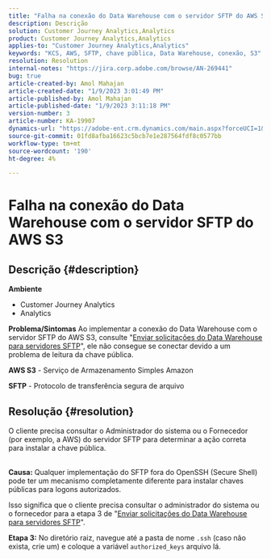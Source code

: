 ```yaml
---
title: "Falha na conexão do Data Warehouse com o servidor SFTP do AWS S3"
description: Descrição
solution: Customer Journey Analytics,Analytics
product: Customer Journey Analytics,Analytics
applies-to: "Customer Journey Analytics,Analytics"
keywords: "KCS, AWS, SFTP, chave pública, Data Warehouse, conexão, S3"
resolution: Resolution
internal-notes: "https://jira.corp.adobe.com/browse/AN-269441"
bug: true
article-created-by: Amol Mahajan
article-created-date: "1/9/2023 3:01:49 PM"
article-published-by: Amol Mahajan
article-published-date: "1/9/2023 3:11:18 PM"
version-number: 3
article-number: KA-19907
dynamics-url: "https://adobe-ent.crm.dynamics.com/main.aspx?forceUCI=1&pagetype=entityrecord&etn=knowledgearticle&id=269a3587-2e90-ed11-aad1-6045bd0067ea"
source-git-commit: 01fd8afba16623c5bcb7e1e287564fdf8c0577bb
workflow-type: tm+mt
source-wordcount: '190'
ht-degree: 4%

---
```


# Falha na conexão do Data Warehouse com o servidor SFTP do AWS S3

## Descrição {#description}

<b>Ambiente</b>
- Customer Journey Analytics
- Analytics



<b>Problema/Sintomas</b>
Ao implementar a conexão do Data Warehouse com o servidor SFTP do AWS S3, consulte &quot;[Enviar solicitações do Data Warehouse para servidores SFTP](https://experienceleague.adobe.com/docs/analytics/export/ftp-and-sftp/secure-file-transfer-protocol/ftp-sftp-dw.html?lang=en)&quot;, ele não consegue se conectar devido a um problema de leitura da chave pública.



<b>AWS S3</b> - Serviço de Armazenamento Simples Amazon

<b>SFTP</b> - Protocolo de transferência segura de arquivo


## Resolução {#resolution}

O cliente precisa consultar o Administrador do sistema ou o Fornecedor (por exemplo, a AWS) do servidor SFTP para determinar a ação correta para instalar a chave pública.<br><br>

<b>Causa:</b>
Qualquer implementação do SFTP fora do OpenSSH (Secure Shell) pode ter um mecanismo completamente diferente para instalar chaves públicas para logons autorizados.

Isso significa que o cliente precisa consultar o administrador do sistema ou o fornecedor para a etapa 3 de &quot;[Enviar solicitações do Data Warehouse para servidores SFTP](https://experienceleague.adobe.com/docs/analytics/export/ftp-and-sftp/secure-file-transfer-protocol/ftp-sftp-dw.html?lang=en)&quot;.

<b>Etapa 3:</b> No diretório raiz, navegue até a pasta de nome `.ssh` (caso não exista, crie um) e coloque a variável `authorized_keys` arquivo lá.
